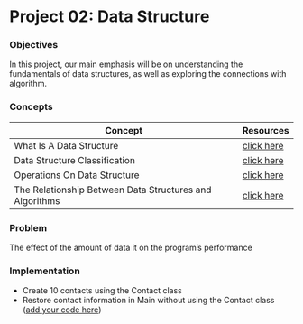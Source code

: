 # Project 02: Data Structure

### Objectives
In this project, our main emphasis will be on understanding the fundamentals of data structures, as well as exploring the connections with algorithm.

### Concepts

| Concept | Resources |
| --- | ----------- |
| What Is A Data Structure | [click here](https://github.com/lamabeta/Introduction-to-data-structures/blob/main/resources/01-what-is-a-data-structure.md) |
| Data Structure Classification | [click here](https://github.com/lamabeta/Introduction-to-data-structures/blob/main/resources/02-data-structure-classification.md)|
| Operations On Data Structure| [click here](https://github.com/lamabeta/Introduction-to-data-structures/blob/main/resources/03-operations-on-data-structure.md) |
| The Relationship Between Data Structures and Algorithms | [click here](https://github.com/lamabeta/Introduction-to-data-structures/blob/main/resources/04-the-relationship-between-data-structures-and-algorithms.md) |


### Problem
The effect of the amount of data it on the program’s performance

### Implementation
- Create 10 contacts using the Contact class
- Restore contact information in Main without using the Contact class
([add your code here](https://github.com/lamabeta/data-structure/blob/main/introduction-to-data-structures/src/Main.java))
